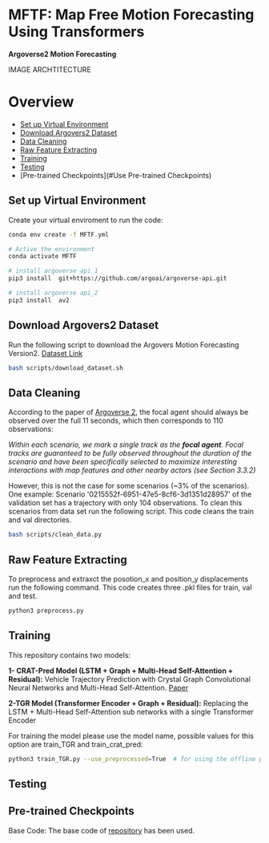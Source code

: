 # MFTF: Map Free Motion Forecasting Using Transformers
**Argoverse2 Motion Forecasting**

IMAGE  ARCHTITECTURE 

Overview
=================
  * [Set up Virtual Environment](#Set_up_Virtual_Environment)
  * [Download Argovers2 Dataset](#Download_Argovers2_Dataset)
  * [Data Cleaning](#Data_Cleaning)
  * [Raw Feature Extracting](#Extract_Raw_Features_from_arg2_Dataset)
  * [Training](#training)
  * [Testing](#testing)
  * [Pre-trained Checkpoints](#Use Pre-trained Checkpoints)

## Set up Virtual Environment
Create your virtual enviroment to run the code: 

```sh
conda env create -f MFTF.yml

# Active the environment
conda activate MFTF

# install argoverse api_1
pip3 install  git+https://github.com/argoai/argoverse-api.git

# install argoverse api_2
pip3 install  av2

```
## Download Argovers2 Dataset

Run the following script to download the Argovers Motion Forecasting Version2. [Dataset Link](https://github.com/argoai/av2-api/blob/main/src/av2/datasets/motion_forecasting/README.md)

```sh
bash scripts/download_dataset.sh
```
## Data Cleaning
According to the paper of [Argoverse 2](https://datasets-benchmarks-proceedings.neurips.cc/paper/2021/file/4734ba6f3de83d861c3176a6273cac6d-Paper-round2.pdf), the focal agent should always be observed over the full 11 seconds, which then corresponds to 110 observations:

*Within each scenario, we mark a single track as the **focal agent**. Focal tracks are guaranteed to be fully observed throughout the duration of the scenario and have been specifically selected to maximize interesting interactions with map features and other nearby actors (see Section 3.3.2)*

However, this is not the case for some scenarios (~3% of the scenarios).
One example: Scenario '0215552f-6951-47e5-8cf6-3d1351d28957' of the validation set has a trajectory with only 104 observations.
To clean this scenarios from data set run the following script. This code cleans the train and val directories. 
```sh
bash scripts/clean_data.py
```
## Raw Feature Extracting
To preprocess and extraxct the posotion_x and position_y displacements run the following command. This code creates three .pkl files for train, val and test.  
```sh
python3 preprocess.py
```  
## Training
This repository contains two models: 

**1- CRAT-Pred Model (LSTM + Graph + Multi-Head Self-Attention + Residual):** Vehicle Trajectory Prediction with Crystal Graph Convolutional Neural Networks and Multi-Head Self-Attention. [Paper](https://arxiv.org/abs/2202.04488) 

**2-TGR Model (Transformer Encoder + Graph + Residual):** Replacing the LSTM + Multi-Head Self-Attention sub networks with a single Transformer Encoder

For training the model please use the model name, possible values for this option are train_TGR and train_crat_pred: 
```sh
python3 train_TGR.py --use_preprocessed=True  # for using the offline preprocessing step please use True for --use_preprocessed  
```

## Testing

## Pre-trained Checkpoints

Base Code: The base code of [repository](https://github.com/schmidt-ju/crat-pred) has been used.
